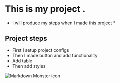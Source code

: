 # This is my project .

- I will produce my steps when I made this project \*

## Project steps

- First I setup project configs
- Then I made button and add functionality
- Add table
- Then add styles

<img src="https://images.unsplash.com/photo-1619486052695-3452e0ce829a?ixid=MnwxMjA3fDB8MHxwaG90by1wYWdlfHx8fGVufDB8fHx8&ixlib=rb-1.2.1&auto=format&fit=crop&w=751&q=80"
     alt="Markdown Monster icon"
     style="float: left; margin-right: 10px;" />
